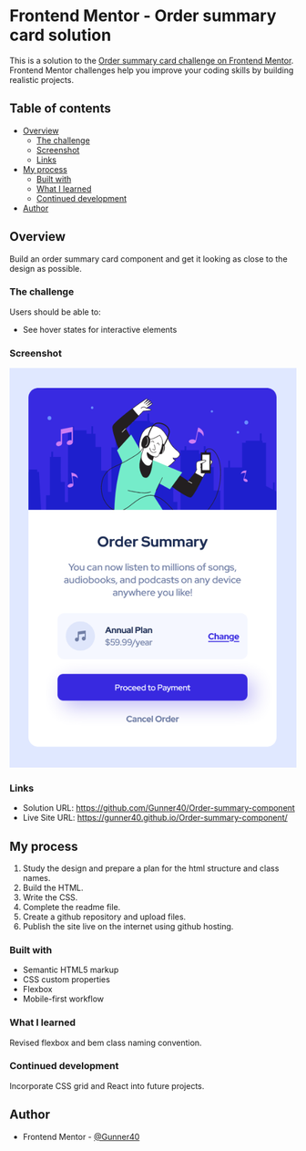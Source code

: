 # Frontend Mentor - Order summary card solution

This is a solution to the [Order summary card challenge on Frontend Mentor](https://www.frontendmentor.io/challenges/order-summary-component-QlPmajDUj). Frontend Mentor challenges help you improve your coding skills by building realistic projects.

## Table of contents

- [Overview](#overview)
  - [The challenge](#the-challenge)
  - [Screenshot](#screenshot)
  - [Links](#links)
- [My process](#my-process)
  - [Built with](#built-with)
  - [What I learned](#what-i-learned)
  - [Continued development](#continued-development)
- [Author](#author)

## Overview

Build an order summary card component and get it looking as close to the design as possible.

### The challenge

Users should be able to:

- See hover states for interactive elements

### Screenshot

![](./Screenshot-order-summary-component.png)

### Links

- Solution URL: https://github.com/Gunner40/Order-summary-component
- Live Site URL: https://gunner40.github.io/Order-summary-component/

## My process

1. Study the design and prepare a plan for the html structure and class names.
2. Build the HTML.
3. Write the CSS.
4. Complete the readme file.
5. Create a github repository and upload files.
6. Publish the site live on the internet using github hosting.

### Built with

- Semantic HTML5 markup
- CSS custom properties
- Flexbox
- Mobile-first workflow

### What I learned

Revised flexbox and bem class naming convention.

### Continued development

Incorporate CSS grid and React into future projects.

## Author

- Frontend Mentor - [@Gunner40](https://www.frontendmentor.io/profile/Gunner40)
